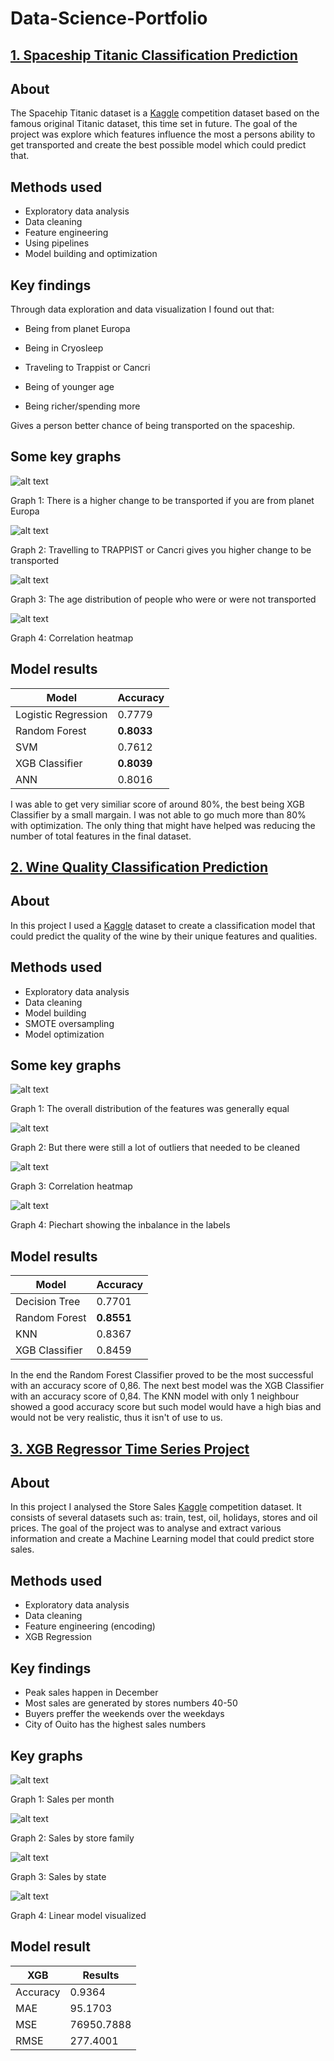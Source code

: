 # Data-Science-Portfolio

## [1. Spaceship Titanic Classification Prediction](https://github.com/teolj96/Data-Science-Portfolio/blob/main/Spaceship%20Titanic%20(GridSearch%2C%20Pipeline%2C%20LogReg%2C%20XGB%2C%20SVM%2C%20NN%2C%20RandomForest%2C).ipynb)

## About
The Spacehip Titanic dataset is a [Kaggle](https://www.kaggle.com/c/spaceship-titanic/data) competition dataset based on the famous original Titanic dataset, this time set in future. The goal of the project was explore which features influence the most a persons ability to get transported and create the best possible model which could predict that. 

## Methods used
* Exploratory data analysis
* Data cleaning
* Feature engineering
* Using pipelines
* Model building and optimization

## Key findings
Through data exploration and data visualization I found out that:

  * Being from planet Europa

  * Being in Cryosleep

  * Traveling to Trappist or Cancri

  * Being of younger age

  * Being richer/spending more

Gives a person better chance of being transported on the spaceship.

## Some key graphs
![alt text](pictures/01.JPG "Graphs 1")

Graph 1: There is a higher change to be transported if you are from planet Europa

![alt text](pictures/02.jpg "Graphs 2")

Graph 2: Travelling to TRAPPIST or Cancri gives you higher change to be transported

![alt text](pictures/03.jpg "Graphs 3")

Graph 3: The age distribution of people who were or were not transported

![alt text](pictures/04.jpg "Graphs 4")

Graph 4: Correlation heatmap

## Model results

| Model         | Accuracy          
| ------------- |-------------|
| Logistic Regression      | 0.7779|
| Random Forest            | **0.8033**      |
| SVM                      | 0.7612
| XGB Classifier           | **0.8039**      |
| ANN                      | 0.8016

I was able to get very similiar score of around 80%, the best being XGB Classifier by a small margain. I was not able to go much more than 80% with optimization. The only thing that might have helped was reducing the number of total features in the final dataset.


## [2. Wine Quality Classification Prediction](https://github.com/teolj96/Data-Science-Portfolio/blob/main/Wine%20Classification%20(StandardScaler%2C%20ImbalancedLearn%2C%20SMOTE%2C%20XGB).ipynb)

## About
In this project I used a [Kaggle](https://www.kaggle.com/yasserh/wine-quality-dataset) dataset to create a classification model that could predict the quality of the wine by their unique features and qualities.

## Methods used
* Exploratory data analysis
* Data cleaning
* Model building
* SMOTE oversampling
* Model optimization

## Some key graphs
![alt text](pictures/wine_02.jpg "Graph 1")

Graph 1: The overall distribution of the features was generally equal

![alt text](pictures/wine_03.jpg "Graph 2")

Graph 2: But there were still a lot of outliers that needed to be cleaned

![alt text](pictures/wine_04.jpg "Graph 3")

Graph 3: Correlation heatmap

![alt text](pictures/wine_01.jpg "Graph 4")

Graph 4: Piechart showing the inbalance in the labels

## Model results

| Model         | Accuracy          
| ------------- |-------------|
| Decision Tree      | 0.7701|
| Random Forest            | **0.8551**      |
| KNN                      | 0.8367
| XGB Classifier           | 0.8459      |

In the end the Random Forest Classifier proved to be the most successful with an accuracy score of 0,86. The next best model was the XGB Classifier with an accuracy score of 0,84. The KNN model with only 1 neighbour showed a good accuracy score but such model would have a high bias and would not be very realistic, thus it isn't of use to us.


## [3. XGB Regressor Time Series Project](https://github.com/teolj96/Data-Science-Portfolio/blob/main/Store%20sales%20time%20series%20(Data%20Cleaning%2C%20Groupby%2C%20EDA%2C%20XGBoost).ipynb)

## About
In this project I analysed the Store Sales [Kaggle](https://www.kaggle.com/c/store-sales-time-series-forecasting) competition dataset. It consists of several datasets such as: train, test, oil, holidays, stores and oil prices. The goal of the project was to analyse and extract various information and create a Machine Learning model that could predict store sales. 

## Methods used
* Exploratory data analysis
* Data cleaning
* Feature engineering (encoding)
* XGB Regression

## Key findings
* Peak sales happen in December
* Most sales are generated by stores numbers 40-50
* Buyers preffer the weekends over the weekdays
* City of Ouito has the highest sales numbers

## Key graphs
![alt text](pictures/sales_02.jpg "Graph 1")

Graph 1: Sales per month

![alt text](pictures/sales_03.jpg "Graph 2")

Graph 2: Sales by store family

![alt text](pictures/sales_04.jpg "Graph 3")

Graph 3: Sales by state

![alt text](pictures/sales_05.jpg "Graph 4")

Graph 4: Linear model visualized

## Model result

| XGB         | Results          
| ------------- |-------------|
| Accuracy      | 0.9364   |
| MAE            | 95.1703      |
| MSE                      | 76950.7888
| RMSE           | 277.4001      |
